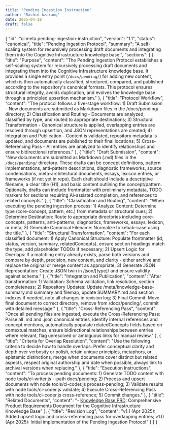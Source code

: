 ```yaml
---
title: "Pending Ingestion Instruction"
author: "Rashid Azarang"
date: 2025-04-18
draft: false
---
```


<!-- Migration Status: Complete -->

{
  "id": "ci:meta.pending-ingestion-instruction",
  "version": "1.1",
  "status": "canonical",
  "title": "Pending Ingestion Protocol",
  "summary": "A self-scaling system for recursively processing draft documents and integrating them into the Cognitive Infrastructure knowledge base.",
  "sections": [
    {
      "title": "Purpose",
      "content": "The Pending Ingestion Protocol establishes a self-scaling system for recursively processing draft documents and integrating them into the Cognitive Infrastructure knowledge base. It provides a single entry point (`/docs/pending/`) for adding new content, which is then automatically classified, structured, compared, and published according to the repository's canonical formats. This protocol ensures structural integrity, avoids duplication, and evolves the knowledge base through a principled upsertion mechanism."
    },
    {
      "title": "Protocol Workflow",
      "content": "The protocol follows a five-stage workflow: 1) Draft Submission - New documents are submitted as Markdown files in the /docs/pending/ directory; 2) Classification and Routing - Documents are analyzed, classified by type, and routed to appropriate destinations; 3) Structural Transformation - Canonical structure is applied, overlapping entries are resolved through upsertion, and JSON representations are created; 4) Integration and Publication - Content is validated, repository metadata is updated, and documents are published to their final locations; 5) Cross-Referencing Pass - All entries are analyzed to identify relationships and ensure bidirectional references."
    },
    {
      "title": "Draft Submission",
      "content": "New documents are submitted as Markdown (.md) files in the `/docs/pending/` directory. These drafts can be concept definitions, pattern implementations, anti-pattern descriptions, diagnostic frameworks, source condensations, meta-architectural documents, essays, lexicon entries, or frameworks (if not yet in repo). Each draft should include a descriptive filename, a clear title (H1), and basic content outlining the concept/pattern. Optionally, drafts can include frontmatter with preliminary metadata, TODO markers for sections requiring AI-assisted completion, and references to related concepts."
    },
    {
      "title": "Classification and Routing",
      "content": "When executing the pending ingestion process: 1) Analyze Content: Determine type (core-concept, pattern, etc.) from metadata or structural cues; 2) Determine Destination: Route to appropriate directories including core-concepts, patterns, anti-patterns, diagnostics, frameworks, essays, lexicon, or meta; 3) Generate Canonical Filename: Normalize to kebab-case using the title."
    },
    {
      "title": "Structural Transformation",
      "content": "For each classified document: 1) Apply Canonical Structure: Populate frontmatter (id, status, version, summary, relatedConcepts), ensure section headings match the type, add placeholder TODOs if necessary; 2) Upsert Logic for Overlaps: If a matching entry already exists, parse both versions and compare by depth, precision, new content, and clarity - either archive and replace the original or merge content as appropriate; 3) Generate JSON Representation: Create JSON twin in /json/[type]/ and ensure validity against schema."
    },
    {
      "title": "Integration and Publication",
      "content": "After transformation: 1) Validation: Schema validation, link resolution, section completeness; 2) Repository Updates: Update /meta/knowledge-base-summary.md summary and filemap, update SUMMARY.md and section indexes if needed, note all changes in revision log; 3) Final Commit: Move final document to correct directory, remove from /docs/pending/, commit with detailed message."
    },
    {
      "title": "Cross-Referencing Pass",
      "content": "Once all pending files are ingested, execute the Cross-Referencing Pass: Parse all .md and .json canonical entries, identify internal references and concept mentions, automatically populate relatedConcepts fields based on contextual matches, ensure bidirectional relationships between entries where relevant, flag unresolved or ambiguous links for manual review."
    },
    {
      "title": "Criteria for Overlap Resolution",
      "content": "Use the following criteria to decide how to handle overlaps: Prefer conceptual clarity and depth over verbosity or polish, retain unique principles, metaphors, or epistemic distinctions, merge when documents cover distinct but related aspects, respect original authorship and date when possible, always link to archival versions when replacing."
    },
    {
      "title": "Execution Instructions",
      "content": "To process pending documents: 1) Generate TODO content with node tools/ci-writer.js --path docs/pending; 2) Process and upsert documents with node tools/ci-coder.js process-pending; 3) Validate results with node tools/ci-coder.js validate; 4) Execute Cross-Referencing Pass with node tools/ci-coder.js cross-reference; 5) Commit changes."
    },
    {
      "title": "Related Documents",
      "content": "- [Knowledge Base PRD](cognitive-infrastructure-knowledge-base.md): Comprehensive Product Requirements Document for the Cognitive Infrastructure Knowledge Base"
    },
    {
      "title": "Revision Log",
      "content": "v1.1 (Apr 2025): Added upsert logic and cross-referencing pass for overlapping entries; v1.0 (Apr 2025): Initial implementation of the Pending Ingestion Protocol"
    }
  ]
} 